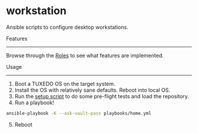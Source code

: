 # workstation

Ansible scripts to configure desktop workstations.

Features

--------
Browse through the [Roles](roles/) to see what features are implemented.

Usage

--------

1) Boot a TUXEDO OS on the target system.
2) Install the OS with relatively sane defaults. Reboot into local OS.
3) Run the [setup script](https://github.com/ikysil/workstation/blob/main/scripts/setup-tuxedo.sh) to do some pre-flight tests and load the repository.
4) Run a playbook!

```bash
ansible-playbook -K --ask-vault-pass playbooks/home.yml
```

5) Reboot
